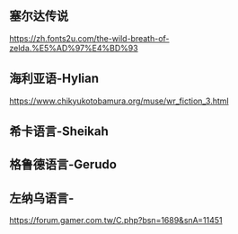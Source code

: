 ## 塞尔达传说
https://zh.fonts2u.com/the-wild-breath-of-zelda.%E5%AD%97%E4%BD%93


## 海利亚语-Hylian
https://www.chikyukotobamura.org/muse/wr_fiction_3.html


## 希卡语言-Sheikah

## 格鲁德语言-Gerudo

## 左纳乌语言-
https://forum.gamer.com.tw/C.php?bsn=1689&snA=11451
